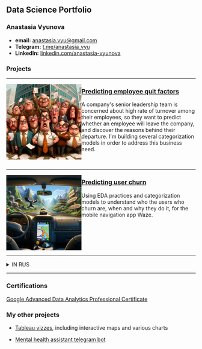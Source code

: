 ## Data Science Portfolio
### Anastasia Vyunova
* **email:** anastasia.vyu@gmail.com
* **Telegram:** [t.me/anastasia_vyu](https://t.me/anastasia_vyu)
* **LinkedIn:** [linkedin.com/anastasia-vyunova](https://www.linkedin.com/in/anastasia-vyunova-7bb8aa234/)



### Projects

---

<img align="left" src="Predicting_employee_quit_factors/illustrations/cover_quit.png" style="width:200px;"/>

### [Predicting employee quit factors](https://github.com/point-de-vyu/data-analytics-projects/tree/main/Predicting_employee_quit_factors)

A company's senior leadership team is concerned about high rate of turnover among their employees, so they want to predict whether an employee will leave the company, and discover the reasons behind their departure. I'm building several categorization models in order to address this business need.

<br clear="left">

---

<img align="left" src="Waze_predicting_user_churn/illustrations/cover_waze_3.png" style="width:200px;"/>

### [Predicting user churn](https://github.com/point-de-vyu/data-analytics-projects/tree/main/Waze_predicting_user_churn)

Using EDA practices and categorization models to understand who the users who churn are, when and why they do it, for the mobile navigation app Waze. 

<br clear="left">

---
<details>
<summary>IN RUS</summary>
В этом репозитории представлены мои учебные и пет-проекты дата аналитике. 
Детали и результаты каждого проекта можно найти в соответствующих файлах README.
Так как учебные проекты были выполнены в рамках англоязычных курсов, ответы и комментарии внутри ноутбуков тоже на английском. Как и ридми :) 
Надеюсь, это не станет для вас препятствием. А если станет, пожалуйста, обращайтесь с вопросами.
</details>

---
### Certifications

[Google Advanced Data Analytics Professional Certificate](https://coursera.org/share/9da4e8e4a88ae4283ab6baea83d094be)

### **My other projects**

* [Tableau vizzes](https://public.tableau.com/app/profile/anastasia.vyu/vizzes), including interactive maps and various charts

* [Mental health assistant telegram bot](https://github.com/point-de-vyu/mindfulness-assistant)